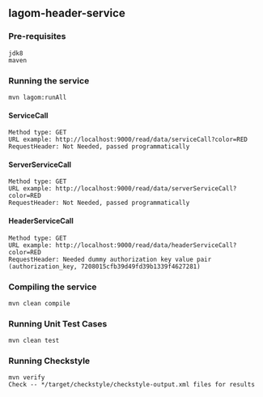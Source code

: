 ## lagom-header-service

### Pre-requisites 
    jdk8
    maven
    
### Running the service
    mvn lagom:runAll
    
#### ServiceCall
    Method type: GET
    URL example: http://localhost:9000/read/data/serviceCall?color=RED
    RequestHeader: Not Needed, passed programmatically

#### ServerServiceCall
    Method type: GET
    URL example: http://localhost:9000/read/data/serverServiceCall?color=RED
    RequestHeader: Not Needed, passed programmatically

#### HeaderServiceCall
    Method type: GET
    URL example: http://localhost:9000/read/data/headerServiceCall?color=RED
    RequestHeader: Needed dummy authorization key value pair (authorization_key, 7208015cfb39d49fd39b1339f4627281)
    
### Compiling the service
    mvn clean compile
    
### Running Unit Test Cases
    mvn clean test

### Running Checkstyle
    mvn verify
    Check -- */target/checkstyle/checkstyle-output.xml files for results
